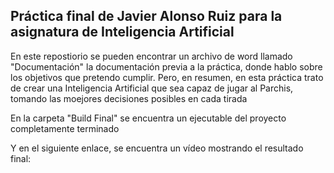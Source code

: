 ## Práctica final de Javier Alonso Ruiz para la asignatura de Inteligencia Artificial

En este repostiorio se pueden encontrar un archivo de word llamado "Documentación" la documentación previa a la práctica, donde hablo sobre los objetivos que pretendo cumplir.
Pero, en resumen, en esta práctica trato de crear una Inteligencia Artificial que sea capaz de jugar al Parchis, tomando las moejores decisiones posibles en cada tirada

En la carpeta "Build Final" se encuentra un ejecutable del proyecto completamente terminado

Y en el siguiente enlace, se encuentra un vídeo mostrando el resultado final:
